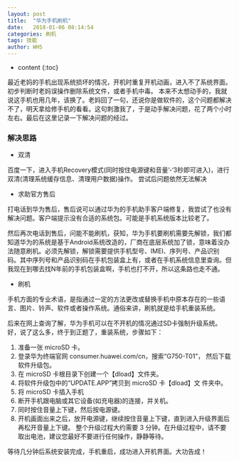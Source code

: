 ```yaml
---
layout: post
title:  "华为手机刷机"
date:   2018-01-06 08:14:54
categories: 刷机
tags: 技能 
author: WHS
---
```


* content
{:toc}

最近老妈的手机出现系统损坏的情况，开机时重复开机动画，进入不了系统界面。初步判断时老妈误操作删除系统文件，或者手机中毒。
本来不太想动手的，我就说这手机也用几年，该换了。老妈回了一句，还说你是做软件的，这个问题都解决不了，明天拿给修手机的看看。这句刺激我了，于是动手解决问题，花了两个小时左右。最后在这里记录一下解决问题的经过。








### 解决思路

* 双清

百度一下，进入手机Recovery模式(同时按住电源键和音量’-‘3秒即可进入)，进行双清(清理系统缓存信息、清理用户数据)操作。
尝试后问题依然无法解决

* 求助官方售后

打电话到华为售后，售后说可以通过华为的手机助手客户端修复，我尝试了也没有解决问题。客户端提示没有合适的系统包。可能是手机系统版本比较老了。

然后再次电话到售后，问能不能刷机，获知，华为手机要刷机需要先解锁，我们都知道华为的系统是基于Android系统改造的，厂商在底层系统加了锁，意味着没办法随意刷机。必须先解锁，解锁需要提供手机型号、IMEI、序列号、产品识别码。其中序列号和产品识别码在手机包装盒上有，或者在手机系统信息里查询。但我现在到哪去找N年前的手机包装盒啊，手机也打不开，所以这条路也走不通。

* 刷机

手机方面的专业术语，是指通过一定的方法更改或替换手机中原本存在的一些语言、图片、铃声、软件或者操作系统。通俗来讲，刷机就是给手机重装系统。

后来在网上查询了解，华为手机可以在不开机的情况通过SD卡强制升级系统。好，说了这么多，终于到正题了，重装系统，步骤如下：

1. 准备一张 microSD 卡。
2. 登录华为终端官网 consumer.huawei.com/cn，搜索“G750-T01”， 然后下载软件升级包。
3. 在 microSD 卡根目录下创建一个【dload】文件夹。
4. 将软件升级包中的“UPDATE.APP”拷贝到 microSD 卡【dload】文 件夹中。
5. 将 microSD 卡插入手机
6. 断开手机跟电脑或其它设备(如充电器)的连接，并关机。
7. 同时按住音量上下键，然后按电源键。
8. 开机画面出来之后，放开电源键，继续按住音量上下键，直到进入升级界面后再松开音量上下键。
整个升级过程大约需要 3 分钟。在升级过程中，请不要取出电池，建议您最好不要进行任何操作，静静等待。


等待几分钟后系统安装完成，手机重启，成功进入开机界面。大功告成！



